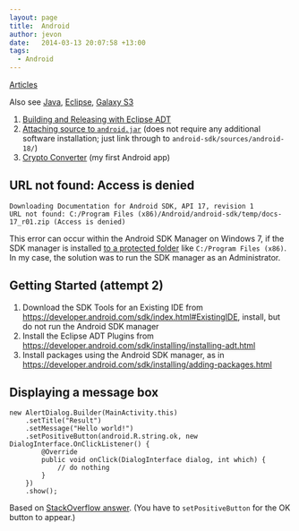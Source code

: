 ```yaml
---
layout: page
title:  Android
author: jevon
date:   2014-03-13 20:07:58 +13:00
tags:
  - Android
---
```


[Articles](articles.md)

Also see [Java](java.md), [Eclipse](eclipse.md), [Galaxy S3](galaxy-s3.md)

1. <a href="http://developer.android.com/tools/building/index.html">Building and Releasing with Eclipse ADT</a>
1. <a href="http://stackoverflow.com/a/11493625/39531">Attaching source to `android.jar`</a> (does not require any additional software installation; just link through to `android-sdk/sources/android-18/`)
1. <a href="https://play.google.com/store/apps/details?id=com.cryptfolio.calculator">Crypto Converter</a> (my first Android app)

## URL not found: Access is denied

```
Downloading Documentation for Android SDK, API 17, revision 1
URL not found: C:/Program Files (x86)/Android/android-sdk/temp/docs-17_r01.zip (Access is denied)
```

This error can occur within the Android SDK Manager on Windows 7, if the SDK manager is installed <a href="http://www.coderanch.com/t/526550/Android/Mobile/Install-Android-platforms-Android-SDK">to a protected folder</a> like `C:/Program Files (x86)`. In my case, the solution was to run the SDK manager as an Administrator.

## Getting Started (attempt 2)

1. Download the SDK Tools for an Existing IDE from https://developer.android.com/sdk/index.html#ExistingIDE, install, but do not run the Android SDK manager
1. Install the Eclipse ADT Plugins from https://developer.android.com/sdk/installing/installing-adt.html
1. Install packages using the Android SDK manager, as in https://developer.android.com/sdk/installing/adding-packages.html

## Displaying a message box

```
new AlertDialog.Builder(MainActivity.this)
	.setTitle("Result")
	.setMessage("Hello world!")
	.setPositiveButton(android.R.string.ok, new DialogInterface.OnClickListener() {
		@Override
		public void onClick(DialogInterface dialog, int which) {
			// do nothing
		}
	})
	.show();
```

Based on <a href="http://stackoverflow.com/questions/2115758/how-to-display-alert-dialog-in-android">StackOverflow answer</a>. (You have to `setPositiveButton` for the OK button to appear.)
